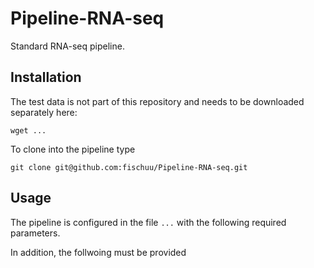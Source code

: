 # Pipeline-RNA-seq
Standard RNA-seq pipeline.

## Installation
The test data is not part of this repository and needs to be downloaded separately here:
 
```
wget ...
```

To clone into the pipeline type

```
git clone git@github.com:fischuu/Pipeline-RNA-seq.git
```
## Usage
The pipeline is configured in the file `...` with the following required parameters.

In addition, the follwoing must be provided

